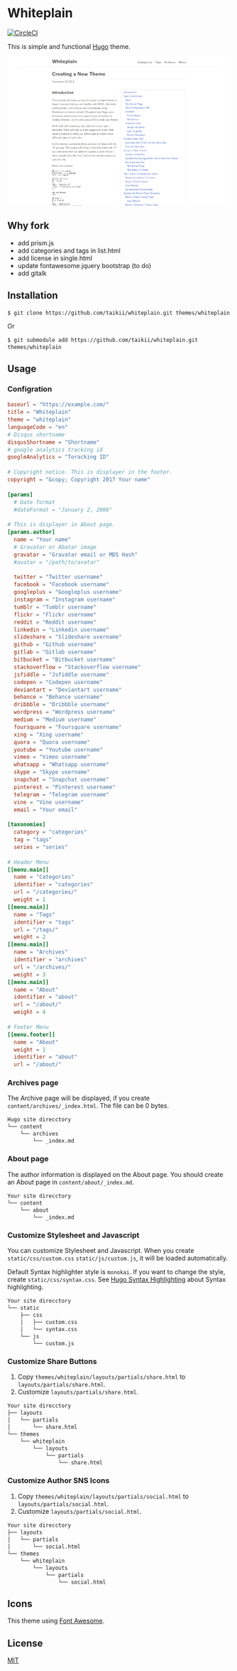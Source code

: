 # Whiteplain

[![CircleCI](https://circleci.com/gh/taikii/whiteplain.svg?style=shield)](https://circleci.com/gh/taikii/whiteplain)

This is simple and functional [Hugo](https://gohugo.io/) theme.

![](images/tn.png)

## Why fork
* add prism.js
* add categories and tags in list.html
* add license in single.html
* update fontawesome jquery bootstrap
(to do)
* add gitalk

## Installation

```
$ git clone https://github.com/taikii/whiteplain.git themes/whiteplain
```
Or
```
$ git submodule add https://github.com/taikii/whiteplain.git themes/whiteplain
```

## Usage

### Configration

```toml
baseurl = "https://example.com/"
title = "Whiteplain"
theme = "whiteplain"
languageCode = "en"
# Disqus shortname
disqusShortname = "Shortname"
# google analytics tracking id
googleAnalytics = "Toracking ID"

# Copyright notice. This is displayer in the footer.
copyright = "&copy; Copyright 2017 Your name"

[params]
  # Date format
  #dateFormat = "January 2, 2006"

# This is displayer in About page.
[params.author]
  name = "Your name"
  # Gravatar or Abatar image
  gravatar = "Gravatar email or MD5 Hash"
  #avatar = "/path/to/avatar"

  twitter = "Twitter username"
  facebook = "Facebook username"
  googleplus = "Googleplus username"
  instagram = "Instagram username"
  tumblr = "Tumblr username"
  flickr = "Flickr username"
  reddit = "Reddit username"
  linkedin = "Linkedin username"
  slideshare = "Slideshare username"
  github = "Github username"
  gitlab = "Gitlab username"
  bitbucket = "Bitbucket username"
  stackoverflow = "Stackoverflow username"
  jsfiddle = "Jsfiddle username"
  codepen = "Codepen username"
  deviantart = "Deviantart username"
  behance = "Behance username"
  dribbble = "Dribbble username"
  wordpress = "Wordpress username"
  medium = "Medium username"
  foursquare = "Foursquare username"
  xing = "Xing username"
  quora = "Quora username"
  youtube = "Youtube username"
  vimeo = "Vimeo username"
  whatsapp = "Whatsapp username"
  skype = "Skype username"
  snapchat = "Snapchat username"
  pinterest = "Pinterest username"
  telegram = "Telegram username"
  vine = "Vine username"
  email = "Your email"

[taxonomies]
  category = "categories"
  tag = "tags"
  series = "series"

# Header Menu
[[menu.main]]
  name = "Categories"
  identifier = "categories"
  url = "/categories/"
  weight = 1
[[menu.main]]
  name = "Tags"
  identifier = "tags"
  url = "/tags/"
  weight = 2
[[menu.main]]
  name = "Archives"
  identifier = "archives"
  url = "/archives/"
  weight = 3
[[menu.main]]
  name = "About"
  identifier = "about"
  url = "/about/"
  weight = 4

# Footer Menu
[[menu.footer]]
  name = "About"
  weight = 1
  identifier = "about"
  url = "/about/"
```

### Archives page
The Archive page will be displayed, if you create `content/archives/_index.html`.
The file can be 0 bytes.
```
Hugo site direcctory
└── content
    └── archives
        └── _index.md
```

### About page
The author information is displayed on the About page. You should create an About page in `content/about/_index.md`.
```
Your site direcctory
└── content
    └── about
        └── _index.md
```

### Customize Stylesheet and Javascript
You can customize Stylesheet and Javascript. When you create `static/css/custom.css` `static/js/custom.js`, it will be loaded automatically.

Default Syntax highlighter style is `monokai`. If you want to change the style, create `static/css/syntax.css`. See [Hugo Syntax Highlighting](https://gohugo.io/content-management/syntax-highlighting/) about Syntax highlighting.
```
Your site direcctory
└── static
    ├── css
    │   ├── custom.css
    │   └── syntax.css
    └── js
        └── custom.js
```

### Customize Share Buttons
1. Copy `themes/whiteplain/layouts/partials/share.html` to `layouts/partials/share.html`.
2. Customize `layouts/partials/share.html`.
```
Your site direcctory
├── layouts
│   └── partials
│       └── share.html
└── themes
    └── whiteplain
        └── layouts
            └── partials
                └── share.html
```

### Customize Author SNS Icons
1. Copy `themes/whiteplain/layouts/partials/social.html` to `layouts/partials/social.html`.
2. Customize `layouts/partials/social.html`.
```
Your site direcctory
├── layouts
│   └── partials
│       └── social.html
└── themes
    └── whiteplain
        └── layouts
            └── partials
                └── social.html
```

## Icons
This theme using [Font Awesome](https://fontawesome.com/).

## License
[MIT](LICENSE)
